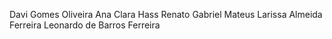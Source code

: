 Davi Gomes Oliveira
Ana Clara Hass
Renato Gabriel Mateus
Larissa Almeida Ferreira
Leonardo de Barros Ferreira
